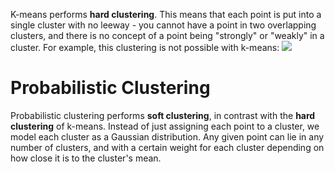 K-means performs **hard clustering**. This means that each point is put into a single cluster with no leeway - you cannot have a point in two overlapping clusters, and there is no concept of a point being "strongly" or "weakly" in a cluster. For example, this clustering is not possible with k-means:
![](Pasted%20image%2020240228155103.png)
# Probabilistic Clustering
Probabilistic clustering performs **soft clustering**, in contrast with the **hard clustering** of k-means. Instead of just assigning each point to a cluster, we model each cluster as a Gaussian distribution. Any given point can lie in any number of clusters, and with a certain weight for each cluster depending on how close it is to the cluster's mean.